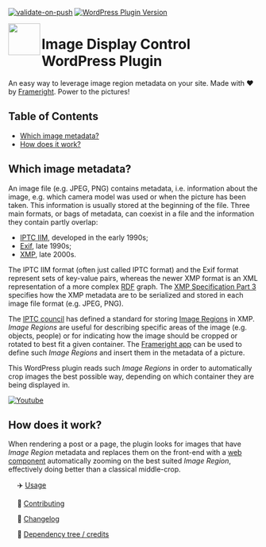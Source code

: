 [![validate-on-push](https://github.com/Frameright/image-display-control-wordpress/actions/workflows/validate-on-push.yml/badge.svg)](https://github.com/Frameright/image-display-control-wordpress/actions/workflows/validate-on-push.yml)
[![WordPress Plugin Version](https://img.shields.io/wordpress/plugin/v/image-display-control)](https://wordpress.org/plugins/image-display-control/)

[<img src="https://avatars.githubusercontent.com/u/35964478?s=200&v=4" align="left" width="64" height="64">](https://frameright.io)

# Image Display Control WordPress Plugin

An easy way to leverage image region metadata on your site. Made with :heart:
by [Frameright](https://frameright.io). Power to the pictures!

## Table of Contents

<!-- toc -->

- [Which image metadata?](#which-image-metadata)
- [How does it work?](#how-does-it-work)

<!-- tocstop -->

## Which image metadata?

An image file (e.g. JPEG, PNG) contains metadata, i.e. information about the
image, e.g. which camera model was used or when the picture has been taken.
This information is usually stored at the beginning of the file. Three main
formats, or bags of metadata, can coexist in a file and the information they
contain partly overlap:

- [IPTC IIM](https://en.wikipedia.org/wiki/IPTC_Information_Interchange_Model),
  developed in the early 1990s;
- [Exif](https://en.wikipedia.org/wiki/Exif), late 1990s;
- [XMP](https://en.wikipedia.org/wiki/Extensible_Metadata_Platform), late 2000s.

The IPTC IIM format (often just called IPTC format) and the Exif format
represent sets of key-value pairs, whereas the newer XMP format is an XML
representation of a more complex
[RDF](https://en.wikipedia.org/wiki/Resource_Description_Framework) graph. The
[XMP Specification Part 3](https://developer.adobe.com/xmp/docs/XMPSpecifications/)
specifies how the XMP metadata are to be serialized and stored in each image
file format (e.g. JPEG, PNG).

The
[IPTC council](https://en.wikipedia.org/wiki/International_Press_Telecommunications_Council)
has defined a standard for storing
[Image Regions](https://iptc.org/std/photometadata/specification/IPTC-PhotoMetadata#image-region)
in XMP. _Image Regions_ are useful for describing specific areas of the image
(e.g. objects, people) or for indicating how the image should be cropped or
rotated to best fit a given container. The
[Frameright app](https://frameright.app/) can be used to define such _Image
Regions_ and insert them in the metadata of a picture.

This WordPress plugin reads such _Image Regions_ in order to automatically crop
images the best possible way, depending on which container they are being
displayed in.

[![Youtube](https://img.youtube.com/vi/vlyoAPku_NU/0.jpg)](https://www.youtube.com/watch?v=vlyoAPku_NU "Youtube")

## How does it work?

When rendering a post or a page, the plugin looks for images that have _Image
Region_ metadata and replaces them on the front-end with a
[web component](https://github.com/Frameright/image-display-control-web-component)
automatically zooming on the best suited _Image Region_, effectively
doing better than a classical middle-crop.

&emsp; :airplane: [Usage](docs/usage.md)

&emsp; :wrench: [Contributing](docs/contributing.md)

&emsp; 📝 [Changelog](docs/changelog.md)

&emsp; 🙏 [Dependency tree / credits](docs/credits.md)
